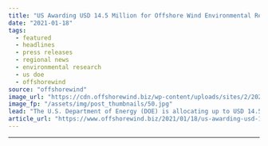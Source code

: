 ```yaml
---
title: "US Awarding USD 14.5 Million for Offshore Wind Environmental Research"
date: "2021-01-18"
tags: 
  - featured
  - headlines
  - press releases
  - regional news
  - environmental research
  - us doe
  - offshorewind
source: "offshorewind"
image_url: "https://cdn.offshorewind.biz/wp-content/uploads/sites/2/2021/01/18090004/US-Awarding-USD-14.5-Million-for-Offshore-Wind-Environmental-Research.jpg"
image_fp: "/assets/img/post_thumbnails/50.jpg"
lead: "The U.S. Department of Energy (DOE) is allocating up to USD 14.5 million for"
article_url: "https://www.offshorewind.biz/2021/01/18/us-awarding-usd-14-5-million-for-offshore-wind-environmental-research/"
---
```


---
